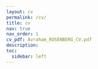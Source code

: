 ```yaml
---
layout: cv
permalink: /cv/
title: cv
nav: true
nav_order: 1
cv_pdf: Avraham_ROSENBERG_CV.pdf
description:
toc:
  sidebar: left
---
```

